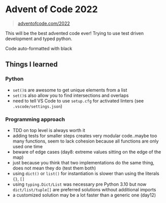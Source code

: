 # Advent of Code 2022

> [adventofcode.com/2022](https://adventofcode.com/2022)

This will be the best advented code ever!
Trying to use test driven development and typed python.

Code auto-formatted with black

## Things I learned

### Python

- `set()`s are awesome to get unique elements from a list
- `set()`s also allow you to find intersections and overlaps
- need to tell VS Code to use `setup.cfg` for activated linters (see `.vscode/settings.json`)

### Programming approach

- TDD on top level is always worth it
- adding tests for smaller steps creates very modular code..maybe too many functions, seem to lack cohesion because all functions are only used one time
- beware of edge cases (day8: extreme values sitting on the edge of the map)
- just because you think that two implementations do the same thing, does not mean they do (test them both)
- using `dict()` or `list()` for instantiation is slower than using the literals `{}`, `[]`
- using `typing.Dict/List` was necessary pre Python 3.10 but now `dict/list/tuple[]` are preferred solutions without additional imports
- a customized solution may be a lot faster than a generic one (day12)